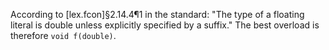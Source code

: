 According to [lex.fcon]§2.14.4¶1 in the standard: "The type of a floating literal is double unless explicitly specified by a suffix."
The best overload is therefore `void f(double)`.